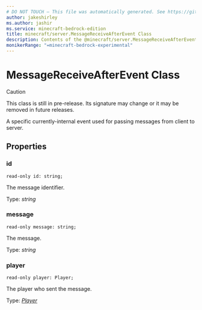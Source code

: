 ```yaml
---
# DO NOT TOUCH — This file was automatically generated. See https://github.com/mojang/minecraftapidocsgenerator to modify descriptions, examples, etc.
author: jakeshirley
ms.author: jashir
ms.service: minecraft-bedrock-edition
title: minecraft/server.MessageReceiveAfterEvent Class
description: Contents of the @minecraft/server.MessageReceiveAfterEvent class.
monikerRange: "=minecraft-bedrock-experimental"
---
```

# MessageReceiveAfterEvent Class

> [!CAUTION]
> This class is still in pre-release.  Its signature may change or it may be removed in future releases.

A specific currently-internal event used for passing messages from client to server.

## Properties

### **id**
`read-only id: string;`

The message identifier.

Type: *string*

### **message**
`read-only message: string;`

The message.

Type: *string*

### **player**
`read-only player: Player;`

The player who sent the message.

Type: [*Player*](Player.md)
